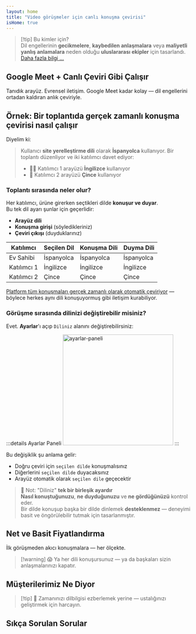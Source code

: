 ```yaml
---
layout: home
title: "Video görüşmeler için canlı konuşma çevirisi"
isHome: true
---
```


<HeroSection title="**Her** Dilde Buluşun" :typingSpeed="10" text="Video görüşmelerde **canlı konuşma çevirisi** — hızlı, net, sınırsız iletişim.">
<NavButton buttonLabel="Nasıl çalışır" buttonClass="brand" to="/#HowItWorks" />
<NavButton buttonLabel="Asistan" buttonClass="alt" to="/chat" />
</HeroSection>

<span id="1"></span>
<FeatureBlock
    :card="{
      title: 'Çeviri ≠ Anlama. İşte sırada ne var.',
      details: 'Hangi dil olursa olsun, sesiniz aynı dili konuşuyormuş gibi duyulur ve anlaşılır.',
      items: [
        '✧ Doğal bir şekilde, [gerçek zamanlı](./product/overview/how-it-works) olarak, altyazı veya gecikme olmadan.',
        '✧ Yapay zeka destekli çeviri, ton, niyet ve sektöre özgü terminolojiyi yakalar.',
      ],
      link: './product/overview/what-is-intermind',
      src: {
        light: '/media-kit/animals-cartoon-3-2.png',
        dark: '/1d.png',
      },
      inversion: false,
    }"
  />

<span id="2"></span>
<FeatureBlock
    :card="{
      title: 'Toplantılarınızın İçindeki Akıl',
      details: 'InterMind her çok dilli görüşmeyi net, aranabilir bilgiye dönüştürür.',
      items: [
        '✧ **Her şeyi sorun** — Yapay zeka **tüm toplantılarınız boyunca** yanıtları bulur.',
        '✧ Görevleri, sorumluları ve son tarihleri otomatik çıkarır.',
        '✧ Önemli noktaları anında herhangi bir dilde özetler.',
      ],
      link: './product/overview/how-it-works#🧩-deep-memory-deep-understanding',
      src: {
        light: '/2l.png',
        dark: '/2d.png',
      },
      inversion: true,
    }"
  />

<span id="3"></span>
<FeatureBlock
    :card="{
      title: 'Sadece Konuşma Değil, Ciddi Toplantılar İçin Tasarlandı',
      details: 'InterMind bir [profesyonel video toplantı platformudur](./product/overview/video-meeting-platform), hafif bir eklenti veya plugin değil.',
      items: [
        '✧ 1080p çözünürlük, akıllı gürültü bastırma, planlama, moderasyon, ekran paylaşımı, kayıt, altyazı, katılımcı sohbeti ve takvim entegrasyonu — hepsi dahil, **kullanıma hazır**.',
      ],
      link: './product/overview/video-meeting-platform',
      src: {
        light: '/3l.mp4',
        dark: '/3d.mp4',
      },
      inversion: false,
    }"
  />

<span id="4"></span>
<FeatureBlock
    :card="{
      title: 'Önemli Olan Yerde Gizlilik',
      details: 'InterMind, güven gerektiren konuşmalar için tasarlandı — gizlilik ve kontrolün en çok önem taşıdığı yerler için.',
      items: ['✧ [Gizlilik Bölgeleri](./product/overview/privacy-architecture) — AB, ABD, GD Asya', '✧ **Sıfır veri eğitimi**. Üçüncü taraf erişimi yok.'],
      link: './product/overview/privacy-architecture',
      src: {
        light: '/4l.png',
        dark: '/4d.png',
      },
      inversion: true,
    }"
  />

> [!tip] Bu kimler için?  
> Dil engellerinin **gecikmelere**, **kaybedilen anlaşmalara** veya **maliyetli yanlış anlamalara** neden olduğu **uluslararası ekipler** için tasarlandı. [Daha fazla bilgi ...](./product/overview/markets)

## Google Meet + Canlı Çeviri Gibi Çalışır

Tanıdık arayüz. Evrensel iletişim. Google Meet kadar kolay — dil engellerini ortadan kaldıran anlık çeviriyle.

<span id="HowItWorks"></span>

<FeatureCards
    :features="[
      {
        title: 'Ücretsiz kaydol',
        details: 'Dilini seç ve [hesap oluştur](#Pricing).',
        icon: {
          light: '/signUp.png',
          dark: '/signUp.png',
        },
      },
      {
        title: 'Toplantı başlat',
        details: 'Anında oluştur veya önceden planla.',
        icon: {
          light: '/start.png',
          dark: '/start.png',
        },
      },
      {
        title: 'Toplantıya katıl',
        details: 'Linke tıkla, adını gir, anında katıl.',
        icon: {
          light: '/join.png',
          dark: '/join.png',
        },
      },
      {
        title: 'Kendi dilinde konuş',
        details: 'Herkes kendi dilinde konuşur ve dinler.',
        icon: {
          light: '/meeting.png',
          dark: '/meeting.png',
        },
      },
    ]"
  />

<span id="Example"></span>

## Örnek: Bir toplantıda gerçek zamanlı konuşma çevirisi nasıl çalışır

Diyelim ki:

> Kullanıcı **site yerelleştirme dili** olarak **İspanyolca** kullanıyor. Bir toplantı düzenliyor ve iki katılımcı davet ediyor:
>
> - 🧑‍💼 Katılımcı 1 arayüzü **İngilizce** kullanıyor
> - 👩 Katılımcı 2 arayüzü **Çince** kullanıyor

### Toplantı sırasında neler olur?

Her katılımcı, ürüne girerken seçtikleri dilde **konuşur ve duyar**.  
Bu tek dil ayarı şunlar için geçerlidir:

- **Arayüz dili**
- **Konuşma girişi** (söyledikleriniz)
- **Çeviri çıkışı** (duyduklarınız)

| Katılımcı    | Seçilen Dil | Konuşma Dili | Duyma Dili |
| ------------ | ------------ | ------------ | ---------- |
| Ev Sahibi    | İspanyolca  | İspanyolca   | İspanyolca |
| Katılımcı 1  | İngilizce   | İngilizce    | İngilizce  |
| Katılımcı 2  | Çince       | Çince        | Çince      |

[Platform tüm konuşmaları gerçek zamanlı olarak otomatik çeviriyor](./product/overview/how-it-works) — böylece herkes aynı dili konuşuyormuş gibi iletişim kurabiliyor.

### Görüşme sırasında dilinizi değiştirebilir misiniz?

Evet. **Ayarlar**'ı açıp `Diliniz` alanını değiştirebilirsiniz:

:::details Ayarlar Paneli
<img src="/settings.png" alt="ayarlar-paneli" width="300px" />
:::

Bu değişiklik şu anlama gelir:

- Doğru çeviri için `seçilen dilde` konuşmalısınız
- Diğerlerini `seçilen dilde` duyacaksınız
- Arayüz otomatik olarak `seçilen dile` geçecektir

> 📌 Not: "Diliniz" **tek bir birleşik ayardır**  
> **Nasıl konuştuğunuzu**, **ne duyduğunuzu** ve **ne gördüğünüzü** kontrol eder.  
> Bir dilde konuşup başka bir dilde dinlemek **desteklenmez** — deneyimi basit ve öngörülebilir tutmak için tasarlanmıştır.

## Net ve Basit Fiyatlandırma

İlk görüşmeden akıcı konuşmalara — her ölçekte.

<span id="Pricing"></span>

<PricingPlans
    :plans="[
      {
        title: '**Temel** &nbsp 1 kullanıcı',
        price: '**Ücretsiz**',
        details: 'kredi kartı gerekmez',
        items: [
          '**25** toplantı',
          '**100** katılımcılı video toplantıları [💬](#3)',
          'Kullanıcı başına **30** GB havuzlanmış depolama',
          'Tüm toplantılarınızda arama yapın [💬](#2)',
          'Eşzamanlı tercüme [💬](#1)',
        ],
      },
      {
        title: '**Pro** &nbsp 1-99 kullanıcı',
        price: '**$20** /ay/kullanıcı, yıllık faturalandırma',
        details: 'veya aylık $25',
        items: [
          '**Sınırsız** toplantı',
          '**150** katılımcılı video toplantıları [💬](#3)',
          'Kullanıcı başına **2** TB havuzlanmış depolama',
          'Tüm toplantılarınızda arama yapın [💬](#2)',
          'Eşzamanlı tercüme [💬](#1)',
        ],
      },
      {
        title: '**Kurumsal** &nbsp 100+ kullanıcı',
        price: '**Özel fiyatlandırma**',
        details: 'Gizlilik için tasarlandı',
        items: [
          '**Sınırsız** toplantı',
          '**500** katılımcılı video toplantıları [💬](#3)',
          'Kullanıcı başına **5** TB havuzlanmış depolama',
          'Tüm toplantılarınızda arama yapın [💬](#2)',
          'Eşzamanlı tercüme [💬](#1)',
          '**Gizlilik Bölgeleri** [💬](#4)',
        ],
      },
    ]">
<AuthButton text="Ücretsiz deneyin" buttonClass="brand" eventName="try_it_attempt" />
<AuthButton text="Hemen satın alın" buttonClass="alt" mode="checkout" eventName="buy_now_attempt" />
<ContactForm buttonText="Ekibimizle görüşün" buttonClass="alt" />
</PricingPlans>

> [!warning] 😱 Ya her dili konuşursunuz — ya da başkaları sizin anlaşmalarınızı kapatır.

<span id="Testimonials"></span>

## Müşterilerimiz Ne Diyor

<AutoScrollTestimonials testimonialsUrl="/testimonials.json"/>

> [!tip] 🥇 Zamanınızı dilbilgisi ezberlemek yerine — ustalığınızı geliştirmek için harcayın.

## Sıkça Sorulan Sorular

<span id="FAQ"></span>

<AccordionGroup
    :items="[
      {
        q: 'InterMind hangi dillerde tercüme desteği sunuyor?',
        a: 'InterMind aşağıdaki 19 dilde **gerçek zamanlı tercüme** desteği sunmaktadır:<br><br>- العربية (ar) – Arapça<br>- Čeština (cs) – Çekçe<br>- Deutsch (de) – Almanca<br>- English (en) – İngilizce<br>- Español (es) – İspanyolca<br>- Français (fr) – Fransızca<br>- हिन्दी (hi) – Hintçe<br>- Magyar (hu) – Macarca<br>- Italiano (it) – İtalyanca<br>- 日本語 (ja) – Japonca<br>- 한국어 (ko) – Korece<br>- Nederlands (nl) – Hollandaca<br>- Polski (pl) – Lehçe<br>- Português (pt) – Portekizce<br>- Русский (ru) – Rusça<br>- Türkçe (tr) – Türkçe<br>- 中文 (zh) – Çince<br><br>Bu listeyi sürekli genişletiyoruz — her büyük güncellemede yeni diller eklenmektedir.',
      },
      {
        q: 'Lisanslı kullanıcı ve Katılımcı nedir?',
        a: 'Bir *lisanslı kullanıcı*, ücretsiz veya ücretli toplantı lisansına sahiptir ve planının sınırları dahilinde toplantılar planlayabilir. *Katılımcılar* davetlilerdir — toplantılara katılmak için **hesaba veya lisansa ihtiyaçları yoktur** ve herhangi bir cihazdan **ücretsiz** olarak bağlanabilirler.',
      },
      {
        q: 'Bir InterMind lisansını kaç kişi kullanabilir?',
        a: 'Her *lisanslı kullanıcı* **sınırsız toplantı** düzenleyebilir. Eğer birden fazla ekip üyesinin aynı anda toplantı düzenlemesi gerekiyorsa, her birinin kendi lisansına ihtiyacı olacaktır.',
      },
      {
        q: 'Bir toplantının maksimum süresi ne kadardır?',
        a: 'Tüm planlarda toplantılar **24 saate** kadar sürebilir.',
      },
      {
        q: 'Düzenleyebileceğim toplantı sayısında bir sınır var mı?',
        a: '*Ücretsiz Temel* plan **25 ücretsiz toplantı** içerir. *Pro* ve *Business* planları daha fazla katılımcı ve kontrol ile sınırsız toplantı sunar.',
      },
      {
        q: 'InterMind veri gizliliğini ve güvenliğini nasıl sağlıyor?',
        a: 'InterMind **tasarımı gereği gizlidir**. Tüm veriler seçtiğiniz **Gizlilik Bölgesi** içinde işlenir ve depolanır — _AB_, _ABD_ veya _Asya_. [**GDPR**](https://gdpr.eu), [**CCPA**](https://oag.ca.gov/privacy/ccpa) ve BAE PDPL ile uyumluyuz ve içeriğinizi **asla eğitim veya üçüncü taraf erişimi için kullanmayız**. Gelişmiş [Gizlilik Bölgesi kontrolü](./product/overview/privacy-architecture) **Business** planında mevcuttur.',
      },
      {
        q: 'Bir plan satın almadan önce InterMind\'ı deneyebilir miyim?',
        a: 'Kesinlikle. *Ücretsiz Temel* plan, **25 ücretsiz toplantı** ile temel özelliklere tam erişim sağlar — **eşzamanlı tercüme** ve **toplantı arama** dahil. Kredi kartı gerekmez. İstediğiniz zaman yükseltme yapabilirsiniz.',
      },
      {
        q: 'Yardıma veya desteğe ihtiyacım olursa ne yapabilirim?',
        a: 'Destek [yardım merkezimiz](./resources/help) üzerinden mevcuttur. *Business* kullanıcıları özel bir iletişim kişisiyle **öncelikli destek** alır.',
      },
      {
        q: 'Aboneliğimi nasıl yönetebilirim (yükseltme, düşürme veya iptal)?',
        a: 'Planınızı **hesap ayarları** üzerinden istediğiniz zaman değiştirebilirsiniz. Değişiklikler **anında** yürürlüğe girer. İptaller için, *Aylık planlar* fatura döneminin sonunda iptal edilir. *Yıllık planlar* **orantılı geri ödeme** ile iptal edilebilir.',
      },
      {
        q: 'InterMind\'ı webinarlar veya büyük etkinlikler için kullanabilir miyim?',
        a: 'Evet. *Pro* ve *Business* planları **büyük toplantılar ve webinarlar** için idealdir — *Business* planında **500 katılımcıya** kadar destek sunar.',
      },
    ]"/>

<HomeFooter
    :columns="[
      {
        title: 'ÜRÜN',
        links: [
          { text: 'Overview', link: './product/overview/what-is-intermind' },
          { text: 'Getting Started', link: './product/guide/getting-started' },
          { text: 'Testimonials', link: '#testimonials' },
          { text: 'Pricing', link: '#Pricing' },
        ],
      },
      {
        title: 'DESTEK',
        links: [
          { text: 'Get Support', link: './resources/help' },
          { text: 'FAQ', link: '#FAQ' },
          { text: 'Privacy Policy', link: './resources/company/Privacy-Policy' },
          { text: 'AI Legal Guide', link: './resources/company/Legal-Regulations-for-AI-Services' },
          { text: 'Service Status', link: 'https://status.mind.com/' },
        ],
      },
      {
        title: 'KAYNAKLAR',
        links: [
          { text: 'Blog', link: './blog' },
          { text: 'Brand Assets', link: './resources/media-kit' },
          { text: 'AI API / LLM Docs', link: 'https://mind.com/llms-full.txt' },
        ],
      },
      {
        title: 'ŞİRKET',
        links: [
          { text: 'About', link: './resources/company/about' },
          { text: 'Team', link: './resources/company/team' },
          { text: 'Contacts', link: './resources/company/contacts' },
        ],
      },
    ]"/>